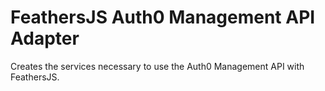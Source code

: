 # FeathersJS Auth0 Management API Adapter

Creates the services necessary to use the Auth0 Management API with FeathersJS.